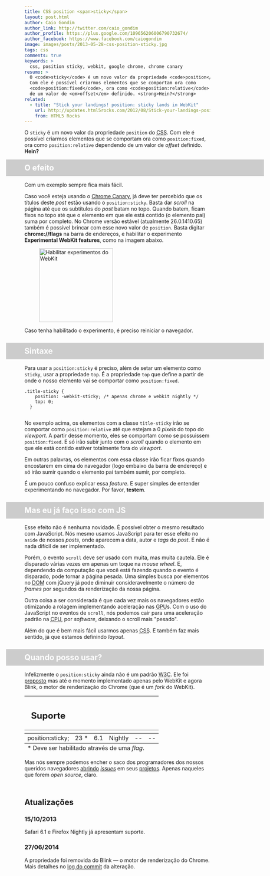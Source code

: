 ```yaml
---
title: CSS position <span>sticky</span>
layout: post.html
author: Caio Gondim
author_link: http://twitter.com/caio_gondim
author_profile: https://plus.google.com/109656206006790732674/
author_facebook: https://www.facebook.com/caiogondim
image: images/posts/2013-05-28-css-position-sticky.jpg
tags: css
comments: true
keywords: >
  css, position sticky, webkit, google chrome, chrome canary
resumo: >
  O <code>sticky</code> é um novo valor da propriedade <code>position</code> do CSS.
  Com ele é possível criarmos elementos que se comportam ora como
  <code>position:fixed</code>, ora como <code>position:relative</code> dependendo
  de um valor de <em>offset</em> definido. <strong>Hein?</strong>
related:
  - title: "Stick your landings! position: sticky lands in WebKit"
    url: http://updates.html5rocks.com/2012/08/Stick-your-landings-position-sticky-lands-in-WebKit
    from: HTML5 Rocks
---
```


<style>

  .title-sticky {
    background-color: #ccc !important;
    border-bottom: 1px solid white;
    color: #fff !important;
    width: 600px !important;
    margin-left: -50px !important;
    margin-bottom: 0 !important;
    margin-top: 0 !important;
    padding: 10px 50px !important;
    position: sticky;
    position: -webkit-sticky;
    position: -moz-sticky;
    position: -ms-sticky;
    position: -o-sticky;
    top: 0;
    z-index: 1;
  }

  .section-with-title-sticky p:last-child {
    margin-bottom: 0 !important;
    padding-bottom: 25px !important;
  }

</style>

O <code>sticky</code> é um novo valor da propriedade <code>position</code> do
<abbr title="Cascading Style Sheet">CSS</abbr>. Com ele é possível criarmos
elementos que se comportam ora como <code>position:fixed</code>, ora
como <code>position:relative</code> dependendo de um valor de <em>offset</em>
definido. <strong>Hein?</strong>

<div class="section-with-title-sticky">
  <h2 class="title-sticky">O efeito</h2>

  <p>Com um exemplo sempre fica mais fácil.</p>

  <p>
    Caso você esteja usando o <a href="https://www.google.com/intl/en/chrome/browser/canary.html">Chrome Canary</a>, já deve ter percebido que os
    títulos deste <em>post</em> estão usando o <code>position:sticky</code>. Basta dar <em>scroll</em>
    na página até que os subtítulos do <em>post</em> batam no topo. Quando batem, ficam fixos no
    topo até que o elemento em que ele está contido (o elemento pai) suma por completo. No Chrome
    versão estável (atualmente 26.0.1410.65) também é possível brincar com esse novo valor de <code>position</code>. Basta digitar
    <strong>chrome://flags</strong> na barra de endereços, e habilitar
    o experimento <strong>Experimental WebKit features</strong>, como na imagem
    abaixo.
  </p>

  <figure>
    <img src="/images/posts/2013-05-28-enable-webkit-experimental-features.jpg"
      title="Habilitar experimentos do WebKit"
      alt="Habilitar experimentos do WebKit" height="200" />
  </figure>

  <p>
    Caso tenha habilitado o experimento, é preciso reiniciar o navegador.
  </p>
</div>

<div class="section-with-title-sticky">
  <h2 class="title-sticky">Sintaxe</h2>

  <p>
    Para usar a <code>position:sticky</code> é preciso, além de
    setar um elemento como <code>sticky</code>, usar a propriedade <code>top</code>.
    É a propriedade <code>top</code> que define a partir de onde o nosso elemento
    vai se comportar como <code>position:fixed</code>.
  </p>

  <div class="highlight"><pre><code class="css"><span class="nc">.title-sticky</span> <span class="p">{</span>
    <span class="k">position</span><span class="o">:</span> <span class="o">-</span><span class="n">webkit</span><span class="o">-</span><span class="n">sticky</span><span class="p">;</span> <span class="c">/* apenas chrome e webkit nightly */</span>
    <span class="k">top</span><span class="o">:</span> <span class="m">0</span><span class="p">;</span>
  <span class="p">}</span>
  </code></pre></div>

  <p>
    No exemplo acima, os elementos com a classe <code>title-sticky</code> irão
    se comportar como <code>position:relative</code> até que estejam a 0 <em>pixels</em>
    do topo do <em>viewport</em>. A partir desse momento, eles se comportam como se possuissem
    <code>position:fixed</code>. E só irão subir junto com o <em>scroll</em>
    quando o elemento em que ele está contido estiver totalmente fora do <em>viewport</em>.
  </p>

  <p>
    Em outras palavras, os elementos com essa classe irão ficar fixos quando
    encostarem em cima do navegador (logo embaixo da barra de endereço) e só irão
    sumir quando o elemento pai também sumir, por completo.
  </p>

  <p>
    É um pouco confuso explicar essa <em>feature</em>. E super simples de entender
    experimentando no navegador. Por favor, <strong>testem</strong>.
  </p>
</div>

<div class="section-with-title-sticky">
  <h2 class="title-sticky">Mas eu já faço isso com JS</h2>

  <p>
    Esse efeito não é nenhuma novidade. É possível obter o mesmo resultado
    com JavaScript. Nós mesmo usamos JavaScript para ter esse efeito no <code>aside</code>
    de nossos <em>posts</em>, onde aparecem a data, autor e <em>tags</em> do <em>post</em>.
    E não é nada difícil de ser implementado.
  </p>

  <p>
    Porém, o evento <code>scroll</code> deve ser usado com muita, mas muita cautela.
    Ele é disparado várias vezes em apenas um toque na <em>mouse wheel</em>. E, dependendo
    da computação que você está fazendo quando o evento é disparado, pode
    tornar a página pesada. Uma simples busca por elementos no
    <abbr title="Document Object Model">DOM</abbr>
    com jQuery já pode diminuir consideravelmente o número de <em>frames</em>
    por segundos da renderização da nossa página.
  </p>

  <p>
    Outra coisa a ser considerada é que cada vez mais os navegadores estão otimizando
    a rolagem implementando aceleração nas <abbr title="Graphics processing unit">GPU</abbr>s.
    Com o uso do JavaScript no eventos de <code>scroll</code>, nós podemos cair para uma aceleração padrão na <abbr title="Central processing unit">CPU</abbr>, por
    <em>software</em>, deixando o scroll mais "pesado".
  </p>

  <p>
    Além do que é bem mais fácil usarmos apenas <abbr title="Cascading Style Sheets">CSS</abbr>. E também faz mais sentido,
    já que estamos definindo <em>layout</em>.
  </p>

</div>

<div class="section-with-title-sticky">
  <h2 class="title-sticky">Quando posso usar?</h2>

  <p>
    Infelizmente o <code>position:sticky</code> ainda não é um padrão
    <abbr title="World Wide Web Consortium">W3C</abbr>. Ele foi
    <a href="http://lists.w3.org/Archives/Public/www-style/2012Jun/0627.html">proposto</a>
    mas até o momento implementado apenas pelo WebKit e agora Blink, o motor de
    renderização do Chrome (que é um <em>fork</em> do WebKit).
  </p>

  <table class="support">
    <thead>
      <tr>
        <th class="subject"><h2>Suporte</h2></th>
        <th class="browser chrome"><div class="i"></div></th>
        <th class="browser safari"><div class="i"></div></th>
        <th class="browser firefox"><div class="i"></div></th>
        <th class="browser ie"><div class="i"></div></th>
        <th class="browser opera"><div class="i"></div></th>
      </tr>
      <tr>
        <th></th>
        <th colspan="5" class="base"></th>
      </tr>
    </thead>
    <tbody>
      <tr>
        <td class="property">position:sticky;</td>
        <td>23 *</td>
        <td>6.1</td>
        <td>Nightly</td>
        <td>--</td>
        <td>--</td>
      </tr>
    </tbody>
    <tfoot>
      <tr>
        <td colspan="6">
          * Deve ser habilitado através de uma <em>flag</em>.
        </td>
      </tr>
    </tfoot>
  </table>

  <p>
    Mas nós sempre podemos encher o saco dos programadores dos nossos queridos
    navegadores
    <a href="https://bugzilla.mozilla.org/page.cgi?id=productdashboard.html&amp;tab=&amp;product=Firefox&amp;bug_status=open">abrindo</a>&nbsp;<a href="http://www.chromium.org/blink"><em>issues</em></a>
    em seus <a href="http://www.webkit.org/quality/reporting.html">projetos</a>.
    Apenas naqueles que forem <em>open source</em>, claro.
  </p>
</div>

<h2 id="atualizacoes">Atualizações</h2>
<div class="update">
  <h3>15/10/2013</h3>
  <p>
    Safari 6.1 e Firefox Nightly já apresentam suporte.
  </p>
</div>
<div class="update">
  <h3>27/06/2014</h3>
  <p>
    A propriedade foi removida do Blink — o motor de renderização do Chrome.
    Mais detalhes no
    <a href="http://src.chromium.org/viewvc/blink?view=revision&amp;revision=177128#sticky">log do commit</a>
    da alteração.
  </p>
</div>
